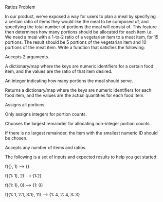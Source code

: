 Ratios Problem

In our product, we’ve exposed a way for users to plan a meal by specifying a certain ratio of items they would like the meal to be composed of, and specifying the total number of portions the meal will consist of. This feature then determines how many portions should be allocated for each item i.e. We need a meal with a 1-to-2 ratio of a vegetarian item to a meat item, for 15 portions. The result should be 5 portions of the vegetarian item and 10 portions of the meat item.
Write a function that satisfies the following:

Accepts 2 arguments.

A dictionary/map where the keys are numeric identifiers for a certain food item, and the values are the ratio of that item desired.

An integer indicating how many portions the meal should serve.

Returns a dictionary/map where the keys are numeric identifiers for each food item, and the values are the actual quantities for each food item.

Assigns all portions.

Only assigns integers for portion counts.

Chooses the largest remainder for allocating non-integer portion counts.

If there is no largest remainder, the item with the smallest numeric ID should be chosen.

Accepts any number of items and ratios.

The following is a set of inputs and expected results to help you get started:

f({}, 1) —> {}

f({1: 1}, 2) —> {1:2}

f({1: 1}, 0) —> {1: 0}

f({1: 1, 2:1, 3:1},  11) —> {1: 4, 2: 4, 3: 3}
